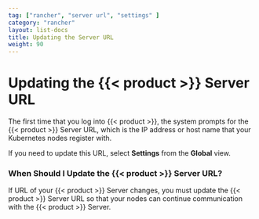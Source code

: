 ```yaml
---
tag: ["rancher", "server url", "settings" ]
category: "rancher"
layout: list-docs
title: Updating the Server URL
weight: 90
---
```


# Updating the {{< product >}} Server URL

The first time that you log into {{< product >}}, the system prompts for the {{< product >}} Server URL, which is the IP address or host name that your Kubernetes nodes register with.

If you need to update this URL, select **Settings** from the **Global** view.

### When Should I Update the {{< product >}} Server URL?

If URL of your {{< product >}} Server changes, you must update the {{< product >}} Server URL so that your nodes can continue communication with the {{< product >}} Server.
